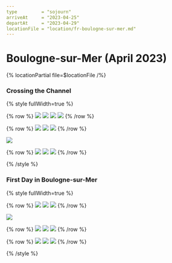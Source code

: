 ```yaml
---
type         = "sojourn"
arriveAt     = "2023-04-25"
departAt     = "2023-04-29"
locationFile = "location/fr-boulogne-sur-mer.md"
---
```


# Boulogne-sur-Mer (April 2023)

{% locationPartial file=$locationFile /%} 

### Crossing the Channel

{% style fullWidth=true %}

{% row %}
![](2023/04/25/20230425-094502056.jpg)
![](2023/04/25/20230425-094600258.jpg)
![](2023/04/25/20230425-112114468.jpg)
![](2023/04/25/20230425-120457074.jpg)
{% /row %}

{% row %}
![](2023/04/25/20230425-122143333.jpg)
![](2023/04/25/20230425-122246004.jpg)
![](2023/04/25/20230425-142508055.jpg)
{% /row %}

![](2023/04/25/20230425-122829950.jpg)

{% row %}
![](2023/04/25/20230425-143900346.jpg)
![](2023/04/25/20230425-143948339.jpg)
![](2023/04/25/20230425-155904077.jpg)
{% /row %}

{% /style %}

### First Day in Boulogne-sur-Mer

{% style fullWidth=true %}

{% row %}
![](2023/04/25/20230425-182959269.jpg)
![](2023/04/25/20230425-183301376.jpg)
![](2023/04/25/20230425-183800071.jpg)
{% /row %}

![](2023/04/25/20230425-183819915.jpg)

{% row %}
![](2023/04/25/20230425-185808815.jpg)
![](2023/04/25/20230425-185816658.jpg)
![](2023/04/25/20230425-190637353.jpg)
{% /row %}

{% row %}
![](2023/04/25/20230425-192809566.jpg)
![](2023/04/25/20230425-193317829.jpg)
![](2023/04/25/20230425-200001461.jpg)
{% /row %}

{% /style %}
